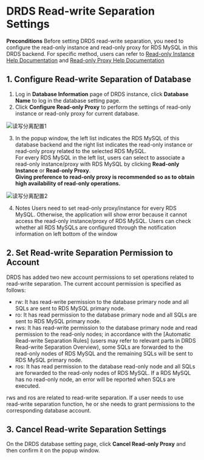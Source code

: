 # DRDS Read-write Separation Settings

**Preconditions**
Before setting DRDS read-write separation, you need to configure the read-only instance and read-only proxy for RDS MySQL in this DRDS backend. For specific method, users can refer to [Read-only Instance Help Documentation](https://docs.jdcloud.com/cn/rds/create-readonly-instance) and [Read-only Proxy Help Documentation](https://docs.jdcloud.com/cn/rds/create-readonlygroup)

## 1. Configure Read-write Separation of Database
1) Log in **Database Information** page of DRDS instance, click **Database Name** to log in the database setting page. 
2) Click **Configure Read-only Proxy** to perform the settings of read-only instance or read-only proxy for current database.

![读写分离配置1](../../../../../image/DRDS/set-ro-sep-1.png)

3) In the popup window, the left list indicates the RDS MySQL of this database backend and the right list indicates the read-only instance or read-only proxy related to the selected RDS MySQL. <br>
For every RDS MySQL in the left list, users can select to associate a read-only instance/proxy with RDS MySQL by clicking **Read-only Instance** or **Read-only Proxy**. <br>
**Giving preference to read-only proxy is recommended so as to obtain high availability of read-only operations.** <br>

![读写分离配置2](../../../../../image/DRDS/set-ro-sep-2.png)

4) Notes Users need to set read-only proxy/instance for every RDS MySQL. Otherwise, the application will show error because it cannot access the read-only instance/proxy of RDS MySQL. Users can check whether all RDS MySQLs are configured through the notification information on left bottom of the window

## 2. Set Read-write Separation Permission to Account
DRDS has added two new account permissions to set operations related to read-write separation. The current account permission is specified as follows:
- rw: It has read-write permission to the database primary node and all SQLs are sent to RDS MySQL primary node.
- ro: It has read permission to the database primary node and all SQLs are sent to RDS MySQL primary node.
- rws: It has read-write permission to the database primary node and read permission to the read-only nodes; in accordance with the [Automatic Read-write Separation Rules] (users may refer to relevant parts in DRDS Read-write Separation Overview), some SQLs are forwarded to the read-only nodes of RDS MySQL and the remaining SQLs will be sent to RDS MySQL primary node.
- ros: It has read permission to the database read-only node and all SQLs are forwarded to the read-only nodes of RDS MySQL. If a RDS MySQL has no read-only node, an error will be reported when SQLs are executed.

rws and ros are related to read-write separation. If a user needs to use read-write separation function, he or she needs to grant permissions to the corresponding database account. 

## 3. Cancel Read-write Separation Settings
On the DRDS database setting page, click **Cancel Read-only Proxy** and then confirm it on the popup window.
